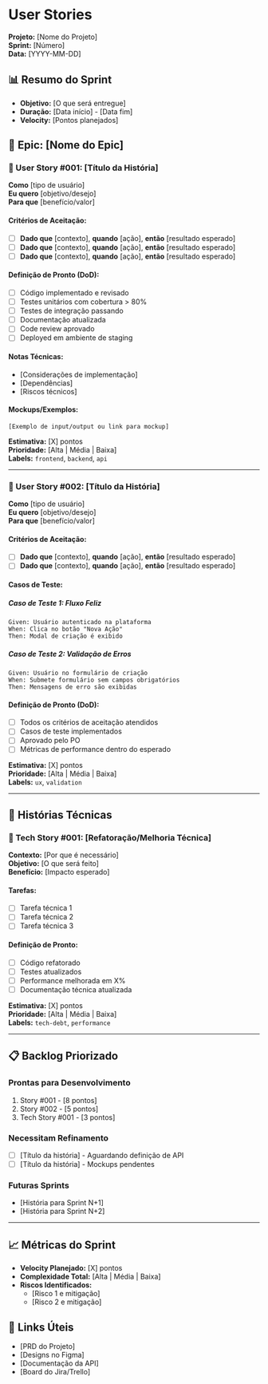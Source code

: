 # User Stories

**Projeto:** [Nome do Projeto]  
**Sprint:** [Número]  
**Data:** [YYYY-MM-DD]

## 📊 Resumo do Sprint

- **Objetivo:** [O que será entregue]
- **Duração:** [Data início] - [Data fim]
- **Velocity:** [Pontos planejados]

## 🎯 Epic: [Nome do Epic]

### 📝 User Story #001: [Título da História]

**Como** [tipo de usuário]  
**Eu quero** [objetivo/desejo]  
**Para que** [benefício/valor]

#### Critérios de Aceitação:
- [ ] **Dado que** [contexto], **quando** [ação], **então** [resultado esperado]
- [ ] **Dado que** [contexto], **quando** [ação], **então** [resultado esperado]
- [ ] **Dado que** [contexto], **quando** [ação], **então** [resultado esperado]

#### Definição de Pronto (DoD):
- [ ] Código implementado e revisado
- [ ] Testes unitários com cobertura > 80%
- [ ] Testes de integração passando
- [ ] Documentação atualizada
- [ ] Code review aprovado
- [ ] Deployed em ambiente de staging

#### Notas Técnicas:
- [Considerações de implementação]
- [Dependências]
- [Riscos técnicos]

#### Mockups/Exemplos:
```
[Exemplo de input/output ou link para mockup]
```

**Estimativa:** [X] pontos  
**Prioridade:** [Alta | Média | Baixa]  
**Labels:** `frontend`, `backend`, `api`

---

### 📝 User Story #002: [Título da História]

**Como** [tipo de usuário]  
**Eu quero** [objetivo/desejo]  
**Para que** [benefício/valor]

#### Critérios de Aceitação:
- [ ] **Dado que** [contexto], **quando** [ação], **então** [resultado esperado]
- [ ] **Dado que** [contexto], **quando** [ação], **então** [resultado esperado]

#### Casos de Teste:

##### Caso de Teste 1: Fluxo Feliz
```gherkin
Given: Usuário autenticado na plataforma
When: Clica no botão "Nova Ação"
Then: Modal de criação é exibido
```

##### Caso de Teste 2: Validação de Erros
```gherkin
Given: Usuário no formulário de criação
When: Submete formulário sem campos obrigatórios
Then: Mensagens de erro são exibidas
```

#### Definição de Pronto (DoD):
- [ ] Todos os critérios de aceitação atendidos
- [ ] Casos de teste implementados
- [ ] Aprovado pelo PO
- [ ] Métricas de performance dentro do esperado

**Estimativa:** [X] pontos  
**Prioridade:** [Alta | Média | Baixa]  
**Labels:** `ux`, `validation`

---

## 🔄 Histórias Técnicas

### 🔧 Tech Story #001: [Refatoração/Melhoria Técnica]

**Contexto:** [Por que é necessário]  
**Objetivo:** [O que será feito]  
**Benefício:** [Impacto esperado]

#### Tarefas:
- [ ] Tarefa técnica 1
- [ ] Tarefa técnica 2
- [ ] Tarefa técnica 3

#### Definição de Pronto:
- [ ] Código refatorado
- [ ] Testes atualizados
- [ ] Performance melhorada em X%
- [ ] Documentação técnica atualizada

**Estimativa:** [X] pontos  
**Prioridade:** [Alta | Média | Baixa]  
**Labels:** `tech-debt`, `performance`

---

## 📋 Backlog Priorizado

### Prontas para Desenvolvimento
1. Story #001 - [8 pontos]
2. Story #002 - [5 pontos]
3. Tech Story #001 - [3 pontos]

### Necessitam Refinamento
- [ ] [Título da história] - Aguardando definição de API
- [ ] [Título da história] - Mockups pendentes

### Futuras Sprints
- [História para Sprint N+1]
- [História para Sprint N+2]

---

## 📈 Métricas do Sprint

- **Velocity Planejado:** [X] pontos
- **Complexidade Total:** [Alta | Média | Baixa]
- **Riscos Identificados:**
  - [Risco 1 e mitigação]
  - [Risco 2 e mitigação]

## 🔗 Links Úteis

- [PRD do Projeto]
- [Designs no Figma]
- [Documentação da API]
- [Board do Jira/Trello]